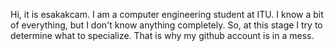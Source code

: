 Hi, it is esakakcam. 
I am a computer engineering student at ITU.
I know a bit of everything, but I don't know anything completely. 
So, at this stage I try to determine what to specialize. That is why my github account is in a mess.

